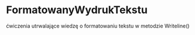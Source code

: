 # FormatowanyWydrukTekstu
ćwiczenia utrwalające wiedzę o formatowaniu tekstu w metodzie Writeline()
